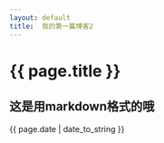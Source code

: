 ```yaml
---
layout: default
title:  我的第一篇博客2
---
```


{{ page.title }}
================

这是用markdown格式的哦
---

{{ page.date | date_to_string }}
